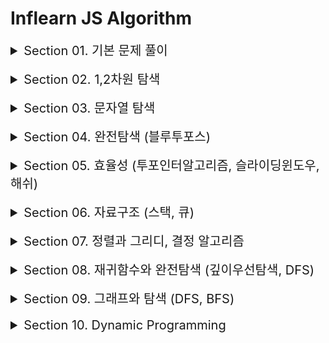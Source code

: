 # Inflearn JS Algorithm

<details style="font-size: 1.25rem">
<summary>Section 01. 기본 문제 풀이 </summary>

- [x] 1.  세 수 중 최솟값
- [x] 2.  삼각형 판별하기
- [x] 3.  연필개수
- [x] 4.  1부터 N까지의 합
- [x] 5.  최솟값 구하기
- [x] 6.  홀수
- [x] 7.  10부제
- [x] 8.  일곱난쟁이
- [x] 9.  A를 #으로
- [x] 10. 문자 찾기
- [x] 11. 대문자 찾기
- [x] 12. 대문자로 통일
- [x] 13. 대소문자 변환
- [x] 14. 가장 긴 문자열
- [x] 15. 가운데 문자 출력
- [x] 16. 중복문자제거
- [x] 17. 중복단어제거

</details>
<br />
<details style="font-size: 1.25rem">
<summary>Section 02. 1,2차원 탐색 </summary>

- [x] 1.  큰 수 출력하기
- [x] 2.  보이는 학생
- [x] 3.  가위바위보
- [x] 4.  점수 계산
- [x] 5.  등수 구하기
- [x] 6.  격자판 최대합
- [x] 7.  봉우리

</details>
<br />
<details style="font-size: 1.25rem">
<summary>Section 03. 문자열 탐색 </summary>

- [x] 1.  회문문자열
- [x] 2.  유효한 팰린드롬
- [x] 3.  숫자만 추출
- [x] 4.  가장 짧은 문자거리
- [x] 5.  문자열 압축

</details>
<br />
<details style="font-size: 1.25rem">
<summary>Section 04. 완전탐색 (블루투포스) </summary>

- [x] 1.  자리수의 합
- [x] 2.  뒤집은 소수
- [x] 3.  멘토링
- [x] 4.  졸업선물
- [x] 5.  K번째 큰 수

</details>
<br />
<details style="font-size: 1.25rem">
<summary>Section 05. 효율성 (투포인터알고리즘, 슬라이딩윈도우, 해쉬) </summary>

- [x] 1.  두 배열 합치기
- [x] 2.  공통원소 구하기
- [x] 3.  연속부분수열1
- [x] 4.  연속부분수열2
- [x] 5.  최대 매출
- [x] 6.  학급 회장
- [x] 7.  아나그램
- [x] 8.  모든 아나그램

</details>
<br />
<details style="font-size: 1.25rem">
<summary>Section 06. 자료구조 (스택, 큐) </summary>

- [x] 1.  올바른 괄호
- [x] 2.  괄호 문자 제거
- [x] 3.  크레인 인형뽑기
- [x] 4.  후위식 연산
- [ ] 5.  쇠막대기
- [ ] 6.  공주 구하기
- [ ] 7.  교육과정설계

</details>
<br />
<details style="font-size: 1.25rem">
<summary>Section 07. 정렬과 그리디, 결정 알고리즘 </summary>

- [ ] 1.  선택정렬
- [ ] 2.  버블정렬
- [ ] 3.  Special Sort
- [ ] 4.  삽입정렬
- [ ] 5.  LRU
- [ ] 6.  장난꾸러기 현수
- [ ] 7.  좌표 정렬
- [ ] 8.  회의실 배정
- [ ] 9.  결혼식
- [ ] 10. 이분검색
- [ ] 11. 뮤직비디오
- [ ] 12. 마구간 정하기

</details>
<br />
<details style="font-size: 1.25rem">
<summary>Section 08. 재귀함수와 완전탐색 (깊이우선탐색, DFS) </summary>

- [ ] 1.  재귀함수
- [ ] 2.  이진수 출력(째귀)
- [ ] 3.  이진트리순회
- [ ] 4.  부분집합 구하기
- [ ] 5.  합이 같은 부분집합
- [ ] 6.  바둑이 승차
- [ ] 7.  최대점수 구하기
- [ ] 8.  중복순열
- [ ] 9.  동전교환
- [ ] 10. 순열구하기
- [ ] 11. 팩토리얼
- [ ] 12. 조합수
- [ ] 13. 수열 추측하기
- [ ] 14. 조합구하기
- [ ] 15. 수들의 조합

</details>
<br />
<details style="font-size: 1.25rem">
<summary>Section 09. 그래프와 탐색 (DFS, BFS) </summary>

- [ ] 1.  경로탐색(DFS)
- [ ] 2.  경로탐색(인접리스트)
- [ ] 3.  미로탐색
- [ ] 4.  이즌트리 넓이우선탐색(BFS)
- [ ] 5.  LRU
- [ ] 6.  장난꾸러기 현수
- [ ] 7.  좌표 정렬

</details>
<br />
<details style="font-size: 1.25rem">
<summary>Section 10. Dynamic Programming </summary>

- [ ] 1.  계단오르기
- [ ] 2.  돌다리 건너기
- [ ] 3.  최대부분증가수열(LIS)
- [ ] 4.  동전교환
- [ ] 5.  최대점수 구하기

</details>
